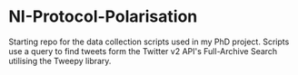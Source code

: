 # NI-Protocol-Polarisation

Starting repo for the data collection scripts used in my PhD project. Scripts use a query to find tweets form the Twitter v2 API's Full-Archive Search utilising the Tweepy library.
